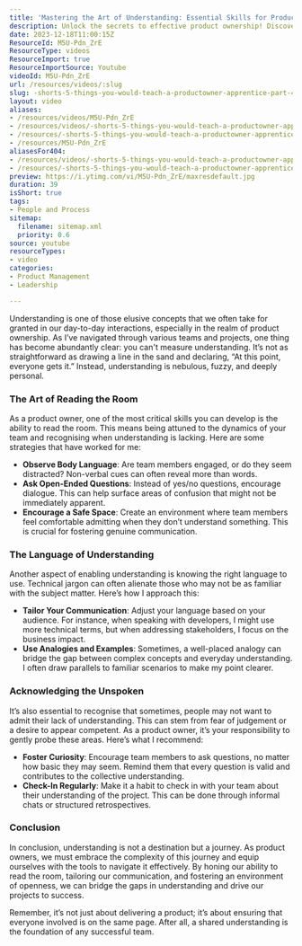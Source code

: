 ```yaml
---
title: 'Mastering the Art of Understanding: Essential Skills for Product Owners to Foster Team Clarity'
description: Unlock the secrets to effective product ownership! Discover how to read the room, tailor communication, and foster understanding within your team.
date: 2023-12-18T11:00:15Z
ResourceId: M5U-Pdn_ZrE
ResourceType: videos
ResourceImport: true
ResourceImportSource: Youtube
videoId: M5U-Pdn_ZrE
url: /resources/videos/:slug
slug: -shorts-5-things-you-would-teach-a-productowner-apprentice-part-4
layout: video
aliases:
- /resources/videos/M5U-Pdn_ZrE
- /resources/videos/-shorts-5-things-you-would-teach-a-productowner-apprentice-part-4
- /resources/-shorts-5-things-you-would-teach-a-productowner-apprentice-part-4
- /resources/M5U-Pdn_ZrE
aliasesFor404:
- /resources/videos/-shorts-5-things-you-would-teach-a-productowner-apprentice-part-4
- /resources/-shorts-5-things-you-would-teach-a-productowner-apprentice-part-4
preview: https://i.ytimg.com/vi/M5U-Pdn_ZrE/maxresdefault.jpg
duration: 39
isShort: true
tags:
- People and Process
sitemap:
  filename: sitemap.xml
  priority: 0.6
source: youtube
resourceTypes:
- video
categories:
- Product Management
- Leadership

---
```

Understanding is one of those elusive concepts that we often take for granted in our day-to-day interactions, especially in the realm of product ownership. As I’ve navigated through various teams and projects, one thing has become abundantly clear: you can't measure understanding. It’s not as straightforward as drawing a line in the sand and declaring, “At this point, everyone gets it.” Instead, understanding is nebulous, fuzzy, and deeply personal.

### The Art of Reading the Room

As a product owner, one of the most critical skills you can develop is the ability to read the room. This means being attuned to the dynamics of your team and recognising when understanding is lacking. Here are some strategies that have worked for me:

- **Observe Body Language**: Are team members engaged, or do they seem distracted? Non-verbal cues can often reveal more than words.
- **Ask Open-Ended Questions**: Instead of yes/no questions, encourage dialogue. This can help surface areas of confusion that might not be immediately apparent.
- **Encourage a Safe Space**: Create an environment where team members feel comfortable admitting when they don’t understand something. This is crucial for fostering genuine communication.

### The Language of Understanding

Another aspect of enabling understanding is knowing the right language to use. Technical jargon can often alienate those who may not be as familiar with the subject matter. Here’s how I approach this:

- **Tailor Your Communication**: Adjust your language based on your audience. For instance, when speaking with developers, I might use more technical terms, but when addressing stakeholders, I focus on the business impact.
- **Use Analogies and Examples**: Sometimes, a well-placed analogy can bridge the gap between complex concepts and everyday understanding. I often draw parallels to familiar scenarios to make my point clearer.

### Acknowledging the Unspoken

It’s also essential to recognise that sometimes, people may not want to admit their lack of understanding. This can stem from fear of judgement or a desire to appear competent. As a product owner, it’s your responsibility to gently probe these areas. Here’s what I recommend:

- **Foster Curiosity**: Encourage team members to ask questions, no matter how basic they may seem. Remind them that every question is valid and contributes to the collective understanding.
- **Check-In Regularly**: Make it a habit to check in with your team about their understanding of the project. This can be done through informal chats or structured retrospectives.

### Conclusion

In conclusion, understanding is not a destination but a journey. As product owners, we must embrace the complexity of this journey and equip ourselves with the tools to navigate it effectively. By honing our ability to read the room, tailoring our communication, and fostering an environment of openness, we can bridge the gaps in understanding and drive our projects to success.

Remember, it’s not just about delivering a product; it’s about ensuring that everyone involved is on the same page. After all, a shared understanding is the foundation of any successful team.
